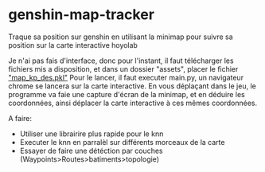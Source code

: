 # genshin-map-tracker
Traque sa position sur genshin en utilisant la minimap pour suivre sa position sur la carte interactive hoyolab

Je n'ai pas fais d'interface, donc pour l'instant, il faut télécharger les fichiers mis a disposition, et dans un dossier "assets", placer le fichier ["map_kp_des.pkl"](https://drive.google.com/drive/folders/1xb6ttWdshIqvR4PT60sf34nLL0auhF-8?usp=sharing)
Pour le lancer, il faut executer main.py, un navigateur chrome se lancera sur la carte interactive. En vous déplaçant dans le jeu, le programme va faie une capture d'écran de la minimap, et en déduire les coordonnées, ainsi déplacer la carte interactive à ces mêmes coordonnées.

A faire:
- Utiliser une librairire plus rapide pour le knn
- Executer le knn en parralèl sur différents morceaux de la carte
- Essayer de faire une détéction par couches (Waypoints>Routes>batiments>topologie)
